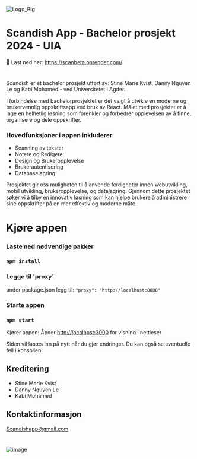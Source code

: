 ![Logo_Big](https://github.com/ScanDishApp/ScanBeta/assets/159899413/ef849244-2d40-43da-9490-6fcbbdfb54ab)

# Scandish App - Bachelor prosjekt 2024 - UIA 
📱 Last ned her: https://scanbeta.onrender.com/

#

Scandish er et bachelor prosjekt utført av: Stine Marie Kvist, Danny Nguyen Le og Kabi Mohamed - ved Universitetet i Agder.

I forbindelse med bachelorprosjektet er det valgt å utvikle en moderne og brukervennlig oppskriftsapp ved bruk av React. Målet med prosjektet er å lage en helhetlig løsning som forenkler og forbedrer opplevelsen av å finne, organisere og dele oppskrifter.

### Hovedfunksjoner i appen inkluderer  
- Scanning av tekster
- Notere og Redigere: 
- Design og Brukeropplevelse
- Brukerautentisering
- Databaselagring

Prosjektet gir oss muligheten til å anvende  ferdigheter innen webutvikling, mobil utvikling, brukeropplevelse, og datalagring. Gjennom dette prosjektet søker vi å tilby en innovativ løsning som kan hjelpe brukere å administrere sine oppskrifter på en mer effektiv og moderne måte.

# Kjøre appen

### Laste ned nødvendige pakker
### `npm install`

### Legge til 'proxy'
under package.json legg til:
`"proxy": "http://localhost:8080"` 
### Starte appen
### `npm start`

Kjører appen:
Åpner [http://localhost:3000](http://localhost:3000) for visning i nettleser

Siden vil lastes inn på nytt når du gjør endringer.
Du kan også se eventuelle feil i konsollen.

## Kreditering

- Stine Marie Kvist
- Danny Nguyen Le
- Kabi Mohamed

## Kontaktinformasjon
Scandishapp@gmail.com 

#
![image](https://github.com/ScanDishApp/ScanBeta/assets/159899413/22a2bdc8-9ff8-48c8-85f8-8dade03011db)

